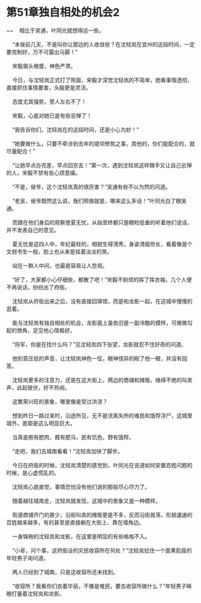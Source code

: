 # 第51章独自相处的机会2
~~&nbsp;&nbsp;&nbsp;&nbsp;相比于吴通，叶同光就想得远一些。<br><br>&nbsp;&nbsp;&nbsp;&nbsp;“本侯前几天，不是叫你让那边的人收敛些？在沈轻岚在宜州的这段时间，一定要克制好，万不可露出马脚！”<br><br>&nbsp;&nbsp;&nbsp;&nbsp;宋毅眉头微蹙，神色严肃。<br><br>&nbsp;&nbsp;&nbsp;&nbsp;今日，与沈轻岚正式打了照面，宋毅才深觉沈轻岚的不简单，她看事情透彻，直接抓住事情要害，头脑更是灵活。<br><br>&nbsp;&nbsp;&nbsp;&nbsp;态度尤其强势，旁人左右不了！<br><br>&nbsp;&nbsp;&nbsp;&nbsp;宋毅，心底对她已是有些忌惮了！<br><br>&nbsp;&nbsp;&nbsp;&nbsp;“我告诉你们，沈轻岚在的这段时间，还是小心为妙！”<br><br>&nbsp;&nbsp;&nbsp;&nbsp;“她要做什么，只要不牵涉到去年的堤坝修筑之事，其他的，你们能配合的，就尽量配合！”<br><br>&nbsp;&nbsp;&nbsp;&nbsp;“让她早点办完差，早点回京去！”第一次，遇到沈轻岚这样棘手又让自己忌惮的人，宋毅不禁有些心烦意燥。<br><br>&nbsp;&nbsp;&nbsp;&nbsp;“不是，侯爷，这个沈轻岚真的很厉害？”吴通有些不以为然的问道。<br><br>&nbsp;&nbsp;&nbsp;&nbsp;“老吴，侯爷既然这么说，我们照做就是，哪来这么多话！”叶同光白了眼吴通。<br><br>&nbsp;&nbsp;&nbsp;&nbsp;而跟在他们身后的观察使夏无忧，从始至终都只是眼睑低垂的听着他们说话，并不发表自己的意见。<br><br>&nbsp;&nbsp;&nbsp;&nbsp;夏无忧是这四人中，年纪最轻的，相貌生得清秀，身姿清瘦欣长，看着像是个文弱书生一般，脸上也从来是挂着淡淡的笑。<br><br>&nbsp;&nbsp;&nbsp;&nbsp;站在一群人中间，也最是容易让人忽视。<br><br>&nbsp;&nbsp;&nbsp;&nbsp;“好了，大家都小心仔细些，都散了吧！”宋毅不耐烦的挥了挥衣袖，几个人便不再说话，纷纷出了府衙。<br><br>&nbsp;&nbsp;&nbsp;&nbsp;沈轻岚从府衙出来之后，没有直接回驿馆，而是和龙影一起，在这城中慢慢的逛着。<br><br>&nbsp;&nbsp;&nbsp;&nbsp;能与沈轻岚有独自相处的机会，龙影面上虽依旧是一副冷酷的模样，可微微勾起的唇角，足见他心情极好。<br><br>&nbsp;&nbsp;&nbsp;&nbsp;“将军，你是在找什么吗？”见沈轻岚四下张望，龙影就忍不住好奇的问道。<br><br>&nbsp;&nbsp;&nbsp;&nbsp;他刻意压低的声音，让沈轻岚神色一怔，眼神怪异的睨了他一眼，并没有回答。<br><br>&nbsp;&nbsp;&nbsp;&nbsp;沈轻岚更多的注意力，还是在这大街上，两边的商铺和摊贩，络绎不绝的叫卖声，此起彼伏，好不热闹。<br><br>&nbsp;&nbsp;&nbsp;&nbsp;这繁荣兴旺的景象，哪里像是受过洪涝？<br><br>&nbsp;&nbsp;&nbsp;&nbsp;想到昨日一路过来时，沿途所见，无不是流离失所的难民和饿殍浮尸，这城里城外，差距是这么明显巨大。<br><br>&nbsp;&nbsp;&nbsp;&nbsp;当真是庖有肥肉，厩有肥马，民有饥色，野有饿殍。<br><br>&nbsp;&nbsp;&nbsp;&nbsp;“走吧，我们去城南看看！”沈轻岚加快了脚步。<br><br>&nbsp;&nbsp;&nbsp;&nbsp;今日在府衙的时候，沈轻岚清楚的感觉到，叶同光在说道如何安置百姓问题的时候，是心虚慌乱的。<br><br>&nbsp;&nbsp;&nbsp;&nbsp;沈轻岚心底直觉，事情恐怕没有他们说的那般尽心尽力了。<br><br>&nbsp;&nbsp;&nbsp;&nbsp;随着越往城南走，沈轻岚就发现，这城中的景象又是一种模样。<br><br>&nbsp;&nbsp;&nbsp;&nbsp;街道商铺开门的甚少，沿街叫卖的摊贩更是不多，反而沿街晃荡，形貌邋遢的百姓越来越多，有的甚至是直接躺在大街上、靠在墙角边。<br><br>&nbsp;&nbsp;&nbsp;&nbsp;一身锦袍的沈轻岚和龙影，在这里是明显的有些格格不入。<br><br>&nbsp;&nbsp;&nbsp;&nbsp;“小哥，问个事，这府衙设的灾民收容所在何处？”沈轻岚拉住一个面黄肌瘦的年轻男子询问道。<br><br>&nbsp;&nbsp;&nbsp;&nbsp;两人已经到了城南，只是这收容所还未找到。<br><br>&nbsp;&nbsp;&nbsp;&nbsp;“收容所？我看你们衣着华丽，不像是难民，要去收容所做什么？”年轻男子眯眼打量着沈轻岚和龙影。<br><br>
                    

<script>_fwqdsqadxfw()</script>
<div><script>_dfwf1dw();</script></div>
<div><script>_dfwf1agdw();</script></div>
                